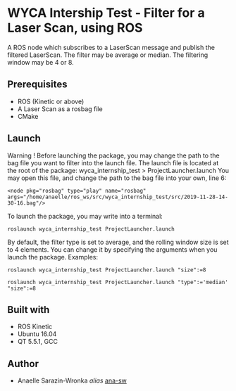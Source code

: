 # WYCA Intership Test - Filter for a Laser Scan, using ROS

A ROS node which subscribes to a LaserScan message and publish the filtered LaserScan.
The filter may be average or median.
The filtering window may be 4 or 8.

## Prerequisites
- ROS (Kinetic or above)
- A Laser Scan as a rosbag file
- CMake

## Launch
Warning ! 
Before launching the package, you may change the path to the bag file you want to filter into the launch file.
The launch file is located at the root of the package: wyca_internship_test > ProjectLauncher.launch
You may open this file, and change the path to the bag file into your own, line 6:
```
<node pkg="rosbag" type="play" name="rosbag" args="/home/anaelle/ros_ws/src/wyca_internship_test/src/2019-11-28-14-30-16.bag"/>
```

To launch the package, you may write into a terminal:

```
roslaunch wyca_internship_test ProjectLauncher.launch
```


By default, the filter type is set to average, and the rolling window size is set to 4 elements.
You can change it by specifying the arguments when you launch the package.
Examples:
```
roslaunch wyca_internship_test ProjectLauncher.launch "size":=8
```
```
roslaunch wyca_internship_test ProjectLauncher.launch "type":='median' "size":=8
```

## Built with
* ROS Kinetic
* Ubuntu 16.04
* QT 5.5.1, GCC

## Author
* Anaelle Sarazin-Wronka _alias_ [ana-sw](https://github.com/ana-sw)

